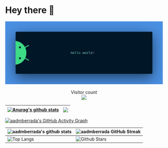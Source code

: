 
# Hey there :wave:

<img src="https://raw.githubusercontent.com/aadmberrada/aadmberrada/master/resources/banner.png" alt="Hello world">

<p align="center"> 
  Visitor count<br>
  <img src="https://profile-counter.glitch.me/aadmberrada/count.svg" />
</p>

| <a href="https://github.com/aadmberrada/github-readme-stats"><img align="center" src="https://github-readme-stats.vercel.app/api?username=aadmberrada&show_icons=true&include_all_commits=true&theme=tokyonight&hide_border=true" alt="Anurag's github stats" /></a> | <a href="https://github.com/aadmberrada/github-readme-stats"><img align="center" src="https://github-readme-stats.vercel.app/api/top-langs/?username=aadmberrada&layout=compact&theme=tokyonight&hide_border=true" /></a> |
| ------------- | ------------- |

[![aadmberrada's GitHub Activity Graph](https://activity-graph.herokuapp.com/graph?username=aadmberrada&theme=tokyonight)](https://git.io/praveenscience)

| ![aadmberrada's github stats](https://github-readme-stats.vercel.app/api?username=aadmberrada&show_icons=true&theme=tokyonight) | ![aadmberrada GitHub Streak](https://github-readme-streak-stats.herokuapp.com/?user=aadmberrada&theme=tokyonight) |
| --- | --- |
| ![Top Langs](https://github-readme-stats.vercel.app/api/top-langs/?username=aadmberrada&theme=tokyonight) | ![Github Stars](https://github-readme-stats.vercel.app/api?username=aadmberrada&show_icons=true&locale=en&count_private=true&hide_rank=true&custom_title=My%20GitHub%20Stats&disable_animations=true&theme=tokyonight) 




